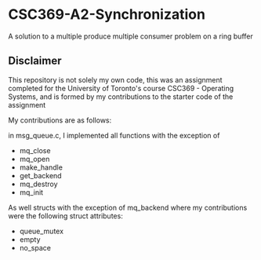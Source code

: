 # CSC369-A2-Synchronization

A solution to a multiple produce multiple consumer problem on a ring buffer

## Disclaimer

This repository is not solely my own code, this was an assignment completed for the University of Toronto's course CSC369 - Operating Systems, 
and is formed by my contributions to the starter code of the assignment

My contributions are as follows:

in msg_queue.c, I implemented all functions with the exception of 

- mq_close
- mq_open
- make_handle
- get_backend
- mq_destroy
- mq_init 

As well structs with the exception of mq_backend where my contributions were the following struct attributes:
 - queue_mutex
 - empty
 - no_space
